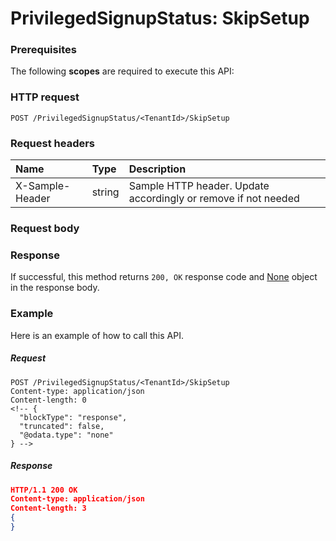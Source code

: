 # PrivilegedSignupStatus: SkipSetup


### Prerequisites
The following **scopes** are required to execute this API: 
### HTTP request
<!-- { "blockType": "ignored" } -->
```http
POST /PrivilegedSignupStatus/<TenantId>/SkipSetup

```
### Request headers
| Name       | Type | Description|
|:---------------|:--------|:----------|
| X-Sample-Header  | string  | Sample HTTP header. Update accordingly or remove if not needed|

### Request body

### Response
If successful, this method returns `200, OK` response code and [None](../resources/none.md) object in the response body.

### Example
Here is an example of how to call this API.
##### Request
<!-- {
  "blockType": "request",
  "name": "privilegedsignupstatus_skipsetup"
}-->
```http
POST /PrivilegedSignupStatus/<TenantId>/SkipSetup
Content-type: application/json
Content-length: 0
<!-- {
  "blockType": "response",
  "truncated": false,
  "@odata.type": "none"
} -->
```
##### Response
```json
HTTP/1.1 200 OK
Content-type: application/json
Content-length: 3
{
}
```

<!-- uuid: fe22ed1a-788a-4164-8fbd-ec2570375b16
2015-10-16 10:08:03 UTC -->
<!-- {
  "type": "#page.annotation",
  "description": "PrivilegedSignupStatus: SkipSetup",
  "keywords": "",
  "section": "documentation",
  "tocPath": ""
}-->